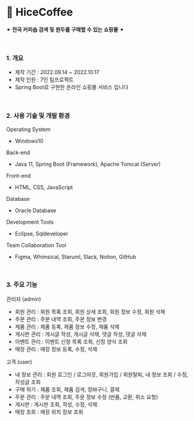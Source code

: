 # 🔸 HiceCoffee

✦ **전국 커피숍 검색 및 원두를 구매할 수 있는 쇼핑몰** ✦

</br>

### 1. 개요
- 제작 기간 : 2022.09.14 ~ 2022.10.17 
- 제작 인원 : 7인 팀프로젝트
- Spring Boot로 구현한 온라인 쇼핑몰 서비스 입니다 

</br>

### 2. 사용 기술 및 개발 환경

Operating System
- Windows10

Back-end
- Java 11, Spring Boot (Framework), Apache Tomcat (Server)

Front-end 
- HTML, CSS, JavaScript

Database
- Oracle Database

Development Tools
- Eclipse, Sqldeveloper

Team Collaboration Tool
- Figma, Whimsical, Staruml, Slack, Notion, GitHub

</br>

### 3. 주요 기능

관리자 (admin)
- 회원 관리 : 회원 목록 조회, 회원 상세 조회, 회원 정보 수정, 회원 삭제
- 주문 관리 : 주문 내역 조회, 주문 정보 변경
- 제품 관리 : 제품 등록, 제품 정보 수정, 제품 삭제 
- 게시판 관리 : 게시글 작성, 게시글 삭제, 댓글 작성, 댓글 삭제 
- 이벤트 관리 : 이벤트 신청 목록 조회, 신청 양식 조회
- 매장 관리 : 매장 정보 등록, 수정, 삭제

고객 (user)
- 내 정보 관리 : 회원 로그인 / 로그아웃, 회원가입 / 회원탈퇴, 내 정보 조회 / 수정, 작성글 조회
- 구매 하기 : 제품 조회, 제품 검색, 장바구니, 결제
- 주문 관리 : 주문 내역 조회, 주문 정보 수정 (반품, 교환, 취소 요청)
- 게시판 : 게시판 조회, 작성, 수정, 삭제
- 매장 조회 : 매장 위치 정보 조회

  
